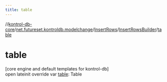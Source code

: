 ```yaml
---
title: table
---
```

//[kontrol-db-core](../../../../index.html)/[net.futureset.kontroldb.modelchange](../../index.html)/[InsertRows](../index.html)/[InsertRowsBuilder](index.html)/[table](table.html)



# table



[core engine and default templates for kontrol-db]\
open lateinit override var [table](table.html): Table




